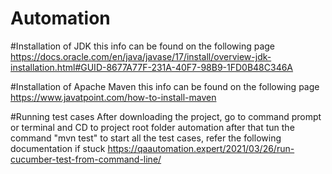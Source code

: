 # Automation

#Installation of JDK
this info can be found on the following page
https://docs.oracle.com/en/java/javase/17/install/overview-jdk-installation.html#GUID-8677A77F-231A-40F7-98B9-1FD0B48C346A

#Installation of Apache Maven
this info can be found on the following page
https://www.javatpoint.com/how-to-install-maven

#Running test cases
After downloading the project, go to command prompt or terminal and CD to project root folder automation
after that tun the command "mvn test" to start all the test cases, refer the following documentation if stuck
https://qaautomation.expert/2021/03/26/run-cucumber-test-from-command-line/
